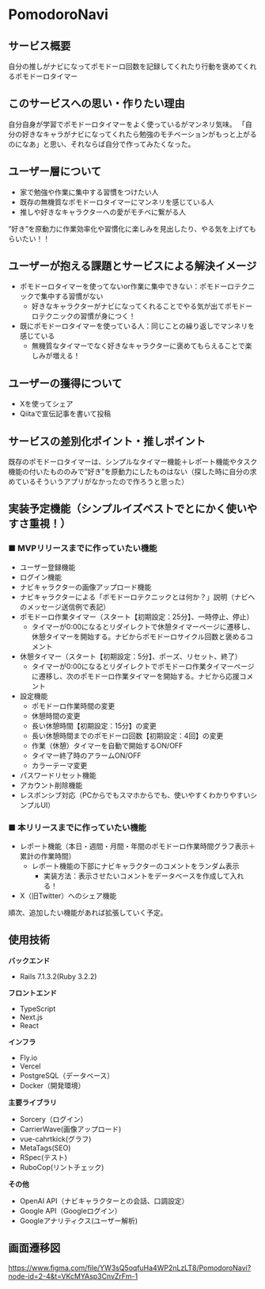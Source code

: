 # PomodoroNavi
## サービス概要
自分の推しがナビになってポモドーロ回数を記録してくれたり行動を褒めてくれるポモドーロタイマー

## このサービスへの思い・作りたい理由
自分自身が学習でポモドーロタイマーをよく使っているがマンネリ気味。
「自分の好きなキャラがナビになってくれたら勉強のモチベーションがもっと上がるのになあ」と思い、それならば自分で作ってみたくなった。

## ユーザー層について
- 家で勉強や作業に集中する習慣をつけたい人
- 既存の無機質なポモドーロタイマーにマンネリを感じている人
- 推しや好きなキャラクターへの愛がモチベに繋がる人

”好き”を原動力に作業効率化や習慣化に楽しみを見出したり、やる気を上げてもらいたい！！

## ユーザーが抱える課題とサービスによる解決イメージ
- ポモドーロタイマーを使ってないor作業に集中できない：ポモドーロテクニックで集中する習慣がない
  - 好きなキャラクターがナビになってくれることでやる気が出てポモドーロテクニックの習慣が身につく！
- 既にポモドーロタイマーを使っている人：同じことの繰り返しでマンネリを感じている
  - 無機質なタイマーでなく好きなキャラクターに褒めてもらえることで楽しみが増える！

## ユーザーの獲得について
- Xを使ってシェア
- Qiitaで宣伝記事を書いて投稿

## サービスの差別化ポイント・推しポイント
既存のポモドーロタイマーは、シンプルなタイマー機能＋レポート機能やタスク機能の付いたもののみで”好き”を原動力にしたものはない（探した時に自分の求めているそういうアプリがなかったので作ろうと思った）

## 実装予定機能（シンプルイズベストでとにかく使いやすさ重視！）
### ■ MVPリリースまでに作っていたい機能
- ユーザー登録機能
- ログイン機能
- ナビキャラクターの画像アップロード機能
- ナビキャラクターによる「ポモドーロテクニックとは何か？」説明（ナビへのメッセージ送信例で表記）
- ポモドーロ作業タイマー（スタート【初期設定：25分】、一時停止、停止）
  - タイマーが0:00になるとリダイレクトで休憩タイマーページに遷移し、休憩タイマーを開始する。ナビからポモドーロサイクル回数と褒めるコメント
- 休憩タイマー（スタート【初期設定：5分】、ポーズ、リセット、終了）
  - タイマーが0:00になるとリダイレクトでポモドーロ作業タイマーページに遷移し、次のポモドーロ作業タイマーを開始する。ナビから応援コメント
- 設定機能
  - ポモドーロ作業時間の変更
  - 休憩時間の変更
  - 長い休憩時間【初期設定：15分】の変更
  - 長い休憩時間までのポモドーロ回数【初期設定：4回】の変更
  - 作業（休憩）タイマーを自動で開始するON/OFF
  - タイマー終了時のアラームON/OFF
  - カラーテーマ変更
- パスワードリセット機能
- アカウント削除機能
- レスポンシブ対応（PCからでもスマホからでも、使いやすくわかりやすいシンプルUI）

### ■ 本リリースまでに作っていたい機能
- レポート機能（本日・週間・月間・年間のポモドーロ作業時間グラフ表示＋累計の作業時間）
  - レポート機能の下部にナビキャラクターのコメントをランダム表示
    - 実装方法：表示させたいコメントをデータベースを作成して入れる！
- X（旧Twitter）へのシェア機能

順次、追加したい機能があれば拡張していく予定。

## 使用技術
**バックエンド**
- Rails 7.1.3.2(Ruby 3.2.2)

**フロントエンド**
- TypeScript
- Next.js
- React

**インフラ**
- Fly.io
- Vercel
- PostgreSQL（データベース）
- Docker（開発環境）

**主要ライブラリ**
- Sorcery（ログイン）
- CarrierWave(画像アップロード)
- vue-cahrtkick(グラフ)
- MetaTags(SEO)
- RSpec(テスト)
- RuboCop(リントチェック)

**その他**
- OpenAI API（ナビキャラクターとの会話、口調設定）
- Google API（Googleログイン）
- Googleアナリティクス(ユーザー解析)

## 画面遷移図
https://www.figma.com/file/YW3sQ5oqfuHa4WP2nLzLT8/PomodoroNavi?node-id=2-4&t=VKcMYAsp3CnvZrFm-1